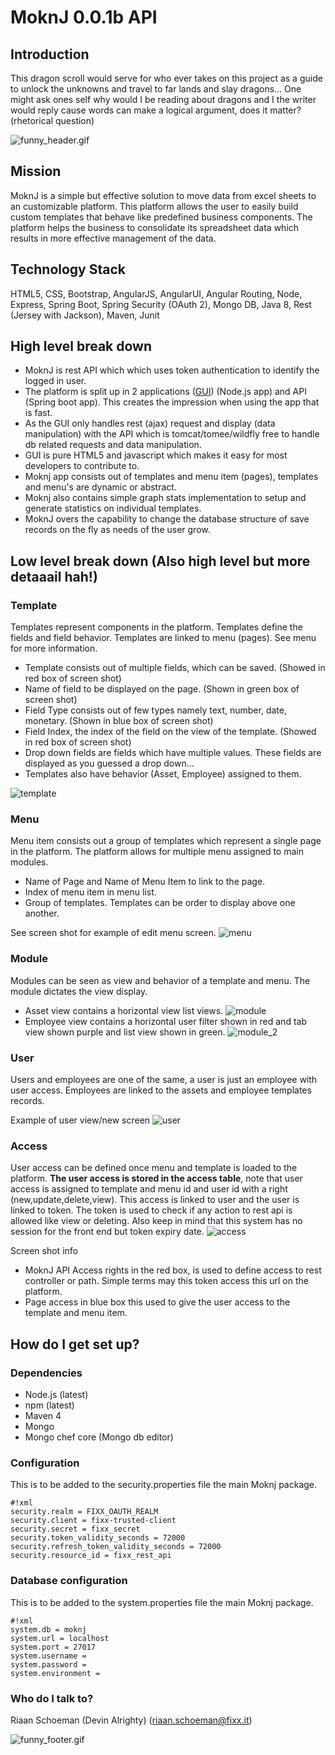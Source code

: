 # MoknJ 0.0.1b API #


## Introduction ##
This dragon scroll would serve for who ever takes on this project as a guide to unlock the unknowns and travel to far lands and slay dragons... One might ask ones self why would I be reading about dragons and I the writer would reply cause words can make a logical argument, does it matter? (rhetorical question)

![funny_header.gif](https://github.com/fixxit/MoknJ/blob/master/images/funny%20header.gif?raw=true)

## Mission ##
MoknJ is a simple but effective solution to move data from excel sheets to an customizable platform. This platform allows the user to easily build custom templates that behave like predefined business components. The platform helps the business to consolidate its spreadsheet data which results in more effective management of the data.

## Technology Stack ##
HTML5, CSS, Bootstrap, AngularJS, AngularUI, Angular Routing, Node, Express, Spring Boot, Spring Security (OAuth 2), Mongo DB, Java 8, Rest (Jersey with Jackson), Maven, Junit

## High level break down ##
* MoknJ is rest API which which uses token authentication to identify the logged in user. 
* The platform is split up in 2 applications ([GUI](https://github.com/fixxit/MoknJ-WebUI)) (Node.js app) and API (Spring boot app). This creates the impression when using the app that is fast. 
* As the GUI only handles rest (ajax) request and display (data manipulation) with the API which is tomcat/tomee/wildfly free to handle db related requests and data manipulation.
* GUI is pure HTML5 and javascript which makes it easy for most developers to contribute to.
* Moknj app consists out of templates and menu item (pages), templates and menu's are dynamic or abstract.
* Moknj also contains simple graph stats implementation to setup and generate statistics on individual templates.
* MoknJ overs the capability to change the database structure of save records on the fly as needs of the user grow.

## Low level break down (Also high level but more detaaail hah!) ##
### Template ###
Templates represent components in the platform. Templates define the fields and field behavior. Templates are linked to menu (pages). See menu for more information.

* Template consists out of multiple fields, which can be saved. (Showed in red box of screen shot)
* Name of field to be displayed on the page. (Shown in green box of screen shot)
* Field Type consists out of few types namely text, number, date, monetary. (Shown in blue box of screen shot)
* Field Index, the index of the field on the view of the template. (Showed in red box of screen shot)
* Drop down fields are fields which have multiple values. These fields are displayed as you guessed a drop down... 
* Templates also have behavior (Asset, Employee) assigned to them.  

![template](https://github.com/fixxit/MoknJ/blob/master/images/template.jpg?raw=true)

### Menu ###
Menu item consists out a group of templates which represent a single page in the platform. The platform allows for multiple menu assigned to main modules.

* Name of Page and Name of Menu Item to link to the page.
* Index of menu item in menu list.
* Group of templates. Templates can be order to display above one another.

See screen shot for example of edit menu screen.
![menu](https://github.com/fixxit/MoknJ/blob/master/images/menu.jpg?raw=true)

### Module ###
Modules can be seen as view and behavior of a template and menu. The module dictates the view display.  

* Asset view contains a horizontal view list views.
![module](https://github.com/fixxit/MoknJ/blob/master/images/module.jpg?raw=true)
* Employee view contains a horizontal user filter shown in red and tab view shown purple and list view shown in green.
![module_2](https://github.com/fixxit/MoknJ/blob/master/images/module_2.jpg?raw=true)
### User ###
Users and employees are one of the same, a user is just an employee with user access. Employees are linked to the assets and employee templates records.

Example of user view/new screen
![user](https://github.com/fixxit/MoknJ/blob/master/images/user.jpg?raw=true)

### Access ###
User access can be defined once menu and template is loaded to the platform. **The user access is stored in the access table**, note that user access is assigned to template and menu id and user id with a right (new,update,delete,view). This access is linked to user and the user is linked to token. The token is used to check if any action to rest api is allowed like view or deleting. Also keep in mind that this system has no session for the front end but token expiry date. 
![access](https://github.com/fixxit/MoknJ/blob/master/images/access.jpg?raw=true)

Screen shot info
* MoknJ API Access rights in the red box, is used to define access to rest controller or path. Simple terms may this token access this url on the platform.
* Page access in blue box this used to give the user access to the template and menu item.

## How do I get set up? ##
### Dependencies ###
* Node.js (latest)
* npm (latest)
* Maven 4
* Mongo 
* Mongo chef core (Mongo db editor)


### Configuration ###
This is to be added to the security.properties file the main Moknj package.

```
#!xml
security.realm = FIXX_OAUTH_REALM
security.client = fixx-trusted-client
security.secret = fixx_secret
security.token_validity_seconds = 72000
security.refresh_token_validity_seconds = 72000
security.resource_id = fixx_rest_api
```

### Database configuration ###
This is to be added to the system.properties file the main Moknj package.
```
#!xml
system.db = moknj
system.url = localhost
system.port = 27017
system.username = 
system.password = 
system.environment =
```
### Who do I talk to? ###
Riaan Schoeman (Devin Alrighty) (riaan.schoeman@fixx.it)

![funny_footer.gif](https://github.com/fixxit/MoknJ/blob/master/images/funny%20footer.gif?raw=true)

